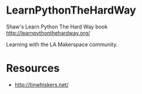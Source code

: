 LearnPythonTheHardWay
=====================

Shaw's Learn Python The Hard Way book http://learnpythonthehardway.org/

Learning with the LA Makerspace community.

Resources
=========

* http://tinwhiskers.net/
